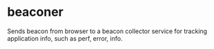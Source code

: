 beaconer
========

Sends beacon from browser to a beacon collector service for tracking application info, such as perf, error, info.
